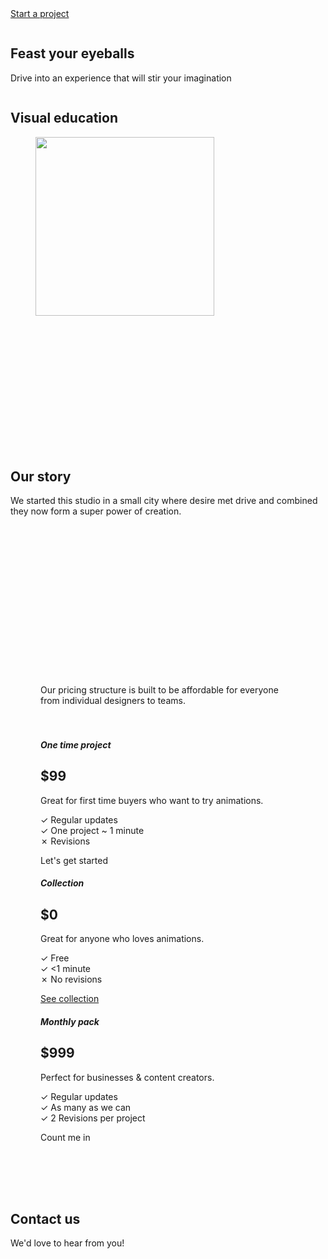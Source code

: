 <!-- wp:group {"align":"full","style":{"spacing":{"padding":{"top":"var:preset|spacing|50","bottom":"var:preset|spacing|50","left":"var:preset|spacing|50","right":"var:preset|spacing|50"}},"background":{"backgroundSize":"cover"},"position":{"type":"sticky","top":"0px"}},"backgroundColor":"background","textColor":"background","className":"gapless-group","layout":{"type":"constrained"}} -->
<div class="wp-block-group alignfull gapless-group has-background-color has-background-background-color has-text-color has-background" style="padding-top:var(--wp--preset--spacing--50);padding-right:var(--wp--preset--spacing--50);padding-bottom:var(--wp--preset--spacing--50);padding-left:var(--wp--preset--spacing--50)"><!-- wp:group {"align":"wide","style":{"spacing":{"blockGap":"2rem"}},"layout":{"type":"flex","justifyContent":"space-between","flexWrap":"wrap"}} -->
<div class="wp-block-group alignwide"><!-- wp:group {"style":{"spacing":{"blockGap":"2rem"}},"layout":{"type":"flex","justifyContent":"left"}} -->
<div class="wp-block-group"><!-- wp:site-logo {"width":268,"className":"is-style-rounded","style":{"color":{"duotone":["#000000","rgb(255, 255, 255)"]}}} /--></div>
<!-- /wp:group -->

<!-- wp:group {"layout":{"type":"flex","flexWrap":"nowrap","justifyContent":"space-between"}} -->
<div class="wp-block-group"><!-- wp:group {"layout":{"type":"constrained"}} -->
<div class="wp-block-group"><!-- wp:navigation {"ref":10,"textColor":"primary","layout":{"type":"flex","justifyContent":"right"},"style":{"spacing":{"blockGap":"20px"}},"fontSize":"small","fontFamily":"roboto"} /--></div>
<!-- /wp:group -->

<!-- wp:buttons {"layout":{"type":"flex","justifyContent":"center"}} -->
<div class="wp-block-buttons"><!-- wp:button {"textAlign":"center","backgroundColor":"black","textColor":"background","style":{"elements":{"link":{"color":{"text":"var:preset|color|background"}}}},"className":"is-style-outline","fontSize":"small"} -->
<div class="wp-block-button has-custom-font-size is-style-outline has-small-font-size"><a class="wp-block-button__link has-background-color has-black-background-color has-text-color has-background has-link-color has-text-align-center wp-element-button" href="#contact-form">Start a project</a></div>
<!-- /wp:button --></div>
<!-- /wp:buttons --></div>
<!-- /wp:group --></div>
<!-- /wp:group --></div>
<!-- /wp:group -->

<!-- wp:media-text {"align":"full","mediaId":61,"mediaLink":"https://shamrook9.wordpress.com/8a738d5fe7e4f55ec0808c2085d20df1-2/","mediaType":"image","mediaWidth":36,"isStackedOnMobile":false,"imageFill":false,"style":{"spacing":{"padding":{"top":"0","right":"0","bottom":"0","left":"0"}},"elements":{"link":{"color":{"text":"var:preset|color|primary"},":hover":{"color":{"text":"var:preset|color|vivid-cyan-blue"}}}}},"backgroundColor":"background","textColor":"primary"} -->
<div class="wp-block-media-text alignfull has-primary-color has-background-background-color has-text-color has-background has-link-color" style="padding-top:0;padding-right:0;padding-bottom:0;padding-left:0;grid-template-columns:36% auto"><figure class="wp-block-media-text__media"><img src="https://shamrook9.files.wordpress.com/2024/01/8a738d5fe7e4f55ec0808c2085d20df1.png?w=736" alt="" class="wp-image-61 size-full" /></figure><div class="wp-block-media-text__content"><!-- wp:group {"style":{"spacing":{"padding":{"top":"var:preset|spacing|50","right":"var:preset|spacing|40","bottom":"var:preset|spacing|50","left":"var:preset|spacing|40"}}},"layout":{"type":"constrained","contentSize":"480px"}} -->
<div class="wp-block-group" style="padding-top:var(--wp--preset--spacing--50);padding-right:var(--wp--preset--spacing--40);padding-bottom:var(--wp--preset--spacing--50);padding-left:var(--wp--preset--spacing--40)"><!-- wp:heading {"style":{"elements":{"link":{"color":{"text":"var:preset|color|black"}}}},"textColor":"black"} -->
<h2 class="wp-block-heading has-black-color has-text-color has-link-color">Feast your eyeballs</h2>
<!-- /wp:heading -->

<!-- wp:paragraph {"style":{"elements":{"link":{"color":{"text":"var:preset|color|black"}}}},"textColor":"black","fontSize":"small"} -->
<p class="has-black-color has-text-color has-link-color has-small-font-size">Drive into an experience that will stir your imagination</p>
<!-- /wp:paragraph -->

<!-- wp:buttons -->
<div class="wp-block-buttons"><!-- wp:button /--></div>
<!-- /wp:buttons --></div>
<!-- /wp:group --></div></div>
<!-- /wp:media-text -->

<!-- wp:cover {"url":"https://shamrook9.files.wordpress.com/2024/01/cznmcy1wcml2yxrll3jhd3bpegvsx2ltywdlcy93zwjzaxrlx2nvbnrlbnqvbhivchgxntk1mjczlwltywdllwt3dnh0odk3lmpwzw.jpg","id":56,"overlayColor":"background","isUserOverlayColor":true,"isDark":false,"align":"wide"} -->
<div class="wp-block-cover alignwide is-light" id="our-work-animations"><span aria-hidden="true" class="wp-block-cover__background has-background-background-color has-background-dim-100 has-background-dim"></span><img class="wp-block-cover__image-background wp-image-56" alt="" src="https://shamrook9.files.wordpress.com/2024/01/cznmcy1wcml2yxrll3jhd3bpegvsx2ltywdlcy93zwjzaxrlx2nvbnrlbnqvbhivchgxntk1mjczlwltywdllwt3dnh0odk3lmpwzw.jpg" data-object-fit="cover" /><div class="wp-block-cover__inner-container"><!-- wp:group {"align":"full","style":{"spacing":{"padding":{"top":"var:preset|spacing|80","bottom":"var:preset|spacing|80","left":"var:preset|spacing|50","right":"var:preset|spacing|50"}}},"layout":{"type":"constrained"}} -->
<div class="wp-block-group alignfull" id="work-animations" style="padding-top:var(--wp--preset--spacing--80);padding-right:var(--wp--preset--spacing--50);padding-bottom:var(--wp--preset--spacing--80);padding-left:var(--wp--preset--spacing--50)"><!-- wp:heading {"textAlign":"center"} -->
<h2 class="wp-block-heading has-text-align-center">Visual education</h2>
<!-- /wp:heading -->

<!-- wp:columns {"align":"wide"} -->
<div class="wp-block-columns alignwide"><!-- wp:column -->
<div class="wp-block-column"><!-- wp:image {"id":62,"width":"286px","height":"auto","sizeSlug":"full","linkDestination":"custom","borderColor":"primary"} -->
<figure class="wp-block-image size-full is-resized has-custom-border"><a href="https://www.youtube.com/shorts/stjYe1BpDpQ"><img src="https://shamrook9.files.wordpress.com/2024/01/circle14-1.png" alt="" class="has-border-color has-primary-border-color wp-image-62" style="width:286px;height:auto" /></a></figure>
<!-- /wp:image --></div>
<!-- /wp:column -->

<!-- wp:column -->
<div class="wp-block-column"><!-- wp:image {"id":62,"sizeSlug":"full","linkDestination":"custom","borderColor":"primary"} -->
<figure class="wp-block-image size-full has-custom-border"><a href="https://www.youtube.com/shorts/stjYe1BpDpQ"><img src="https://shamrook9.files.wordpress.com/2024/01/circle14-1.png" alt="" class="has-border-color has-primary-border-color wp-image-62" /></a></figure>
<!-- /wp:image --></div>
<!-- /wp:column -->

<!-- wp:column -->
<div class="wp-block-column"><!-- wp:image {"id":62,"sizeSlug":"large","linkDestination":"custom","borderColor":"primary"} -->
<figure class="wp-block-image size-large has-custom-border"><a href="https://www.youtube.com/shorts/stjYe1BpDpQ"><img src="https://shamrook9.files.wordpress.com/2024/01/circle14-1.png?w=576" alt="" class="has-border-color has-primary-border-color wp-image-62" /></a></figure>
<!-- /wp:image --></div>
<!-- /wp:column -->

<!-- wp:column -->
<div class="wp-block-column"><!-- wp:image {"id":62,"sizeSlug":"full","linkDestination":"custom","borderColor":"primary"} -->
<figure class="wp-block-image size-full has-custom-border"><a href="https://www.youtube.com/shorts/stjYe1BpDpQ" target="_blank" rel="https://www.youtube.com/shorts/stjYe1BpDpQ"><img src="https://shamrook9.files.wordpress.com/2024/01/circle14-1.png" alt="" class="has-border-color has-primary-border-color wp-image-62" /></a></figure>
<!-- /wp:image --></div>
<!-- /wp:column --></div>
<!-- /wp:columns --></div>
<!-- /wp:group -->

<!-- wp:group {"style":{"spacing":{"padding":{"top":"10rem","right":"0","bottom":"10rem","left":"0"}}},"layout":{"type":"constrained"}} -->
<div id="our-story" class="wp-block-group" style="padding-top:10rem;padding-right:0;padding-bottom:10rem;padding-left:0"><!-- wp:heading {"textAlign":"center","align":"wide","style":{"elements":{"link":{"color":{"text":"var:preset|color|primary"}}}},"textColor":"primary"} -->
<h2 class="wp-block-heading alignwide has-text-align-center has-primary-color has-text-color has-link-color">Our story</h2>
<!-- /wp:heading -->

<!-- wp:paragraph {"align":"center","style":{"elements":{"link":{"color":{"text":"var:preset|color|primary"}}},"color":{"background":"#2f2c4f00"}},"textColor":"primary","fontSize":"medium"} -->
<p class="has-text-align-center has-primary-color has-text-color has-background has-link-color has-medium-font-size" style="background-color:#2f2c4f00">We started this studio in a small city where desire met drive and combined they now form a super power of creation.</p>
<!-- /wp:paragraph --></div>
<!-- /wp:group --></div></div>
<!-- /wp:cover -->

<!-- wp:group {"align":"wide","style":{"spacing":{"padding":{"top":"5.06rem","right":"5vw","bottom":"5.06rem","left":"5vw"},"blockGap":"0"}},"layout":{"type":"constrained"}} -->
<div class="wp-block-group alignwide" id="pricing-tier" style="padding-top:5.06rem;padding-right:5vw;padding-bottom:5.06rem;padding-left:5vw"><!-- wp:group {"align":"wide","style":{"spacing":{"blockGap":"var:preset|spacing|40"}},"layout":{"type":"constrained"}} -->
<div class="wp-block-group alignwide"><!-- wp:paragraph {"align":"center","style":{"elements":{"link":{"color":{"text":"var:preset|color|primary"}}}},"textColor":"primary"} -->
<p class="has-text-align-center has-primary-color has-text-color has-link-color">Our pricing structure is built to be affordable for everyone from individual designers to teams.</p>
<!-- /wp:paragraph -->

<!-- wp:spacer {"height":"20px"} -->
<div style="height:20px" aria-hidden="true" class="wp-block-spacer"></div>
<!-- /wp:spacer -->

<!-- wp:columns {"verticalAlignment":"top","align":"wide"} -->
<div class="wp-block-columns alignwide are-vertically-aligned-top"><!-- wp:column {"verticalAlignment":"top","width":"33.33%"} -->
<div class="wp-block-column is-vertically-aligned-top" style="flex-basis:33.33%"><!-- wp:group {"style":{"border":{"radius":"35px"},"spacing":{"padding":{"top":"var:preset|spacing|70","right":"var:preset|spacing|70","bottom":"var:preset|spacing|70","left":"var:preset|spacing|70"},"blockGap":"var:preset|spacing|50"}},"borderColor":"foreground","backgroundColor":"background","layout":{"type":"constrained"},"fontSize":"medium"} -->
<div class="wp-block-group has-border-color has-foreground-border-color has-background-background-color has-background has-medium-font-size" style="border-radius:35px;padding-top:var(--wp--preset--spacing--70);padding-right:var(--wp--preset--spacing--70);padding-bottom:var(--wp--preset--spacing--70);padding-left:var(--wp--preset--spacing--70)"><!-- wp:group {"layout":{"type":"flex","orientation":"vertical"}} -->
<div class="wp-block-group"><!-- wp:heading {"level":5,"style":{"layout":{"selfStretch":"fit","flexSize":null}},"textColor":"foreground","fontSize":"small"} -->
<h5 class="wp-block-heading has-foreground-color has-text-color has-small-font-size">One time project</h5>
<!-- /wp:heading -->

<!-- wp:heading {"style":{"elements":{"link":{"color":{"text":"var:preset|color|foreground"}}}},"textColor":"foreground"} -->
<h2 class="wp-block-heading has-foreground-color has-text-color has-link-color">$99</h2>
<!-- /wp:heading --></div>
<!-- /wp:group -->

<!-- wp:paragraph {"style":{"elements":{"link":{"color":{"text":"var:preset|color|foreground"}}}},"textColor":"foreground"} -->
<p class="has-foreground-color has-text-color has-link-color">Great for first time buyers who want to try animations.</p>
<!-- /wp:paragraph -->

<!-- wp:paragraph {"style":{"elements":{"link":{"color":{"text":"var:preset|color|foreground"}}}},"textColor":"foreground"} -->
<p class="has-foreground-color has-text-color has-link-color">✓ Regular updates <br>✓ One project ~ 1 minute<br>✗ Revisions</p>
<!-- /wp:paragraph -->

<!-- wp:buttons {"layout":{"type":"flex","justifyContent":"left"}} -->
<div class="wp-block-buttons"><!-- wp:button {"backgroundColor":"black","textColor":"background","width":100,"className":"is-style-fill"} -->
<div class="wp-block-button has-custom-width wp-block-button__width-100 is-style-fill"><a class="wp-block-button__link has-background-color has-black-background-color has-text-color has-background wp-element-button">Let's get started</a></div>
<!-- /wp:button --></div>
<!-- /wp:buttons --></div>
<!-- /wp:group --></div>
<!-- /wp:column -->

<!-- wp:column -->
<div class="wp-block-column"><!-- wp:group {"style":{"border":{"radius":"35px"},"spacing":{"padding":{"top":"var:preset|spacing|70","right":"var:preset|spacing|70","bottom":"var:preset|spacing|70","left":"var:preset|spacing|70"},"blockGap":"var:preset|spacing|50"}},"backgroundColor":"foreground","layout":{"type":"constrained"},"fontSize":"medium"} -->
<div class="wp-block-group has-foreground-background-color has-background has-medium-font-size" style="border-radius:35px;padding-top:var(--wp--preset--spacing--70);padding-right:var(--wp--preset--spacing--70);padding-bottom:var(--wp--preset--spacing--70);padding-left:var(--wp--preset--spacing--70)"><!-- wp:heading {"level":5,"textColor":"tertiary","fontSize":"small"} -->
<h5 class="wp-block-heading has-tertiary-color has-text-color has-small-font-size">Collection</h5>
<!-- /wp:heading -->

<!-- wp:group {"layout":{"type":"flex","orientation":"vertical"}} -->
<div class="wp-block-group"><!-- wp:heading {"style":{"elements":{"link":{"color":{"text":"var:preset|color|tertiary"}}}},"textColor":"tertiary"} -->
<h2 class="wp-block-heading has-tertiary-color has-text-color has-link-color">$0</h2>
<!-- /wp:heading --></div>
<!-- /wp:group -->

<!-- wp:paragraph {"style":{"elements":{"link":{"color":{"text":"var:preset|color|tertiary"}}}},"textColor":"tertiary"} -->
<p class="has-tertiary-color has-text-color has-link-color">Great for anyone who loves animations.</p>
<!-- /wp:paragraph -->

<!-- wp:paragraph {"style":{"elements":{"link":{"color":{"text":"var:preset|color|tertiary"}}}},"textColor":"tertiary"} -->
<p class="has-tertiary-color has-text-color has-link-color">✓ Free<br>✓ &lt;1 minute<br>✗ No revisions</p>
<!-- /wp:paragraph -->

<!-- wp:buttons {"layout":{"type":"flex","justifyContent":"left"}} -->
<div class="wp-block-buttons"><!-- wp:button {"backgroundColor":"background","textColor":"foreground","width":100,"className":"is-style-fill"} -->
<div class="wp-block-button has-custom-width wp-block-button__width-100 is-style-fill"><a class="wp-block-button__link has-foreground-color has-background-background-color has-text-color has-background wp-element-button" href="https://youutbe.com/minimamotions">See collection</a></div>
<!-- /wp:button --></div>
<!-- /wp:buttons --></div>
<!-- /wp:group --></div>
<!-- /wp:column -->

<!-- wp:column {"verticalAlignment":"top","width":"33.33%"} -->
<div class="wp-block-column is-vertically-aligned-top" style="flex-basis:33.33%"><!-- wp:group {"style":{"border":{"radius":"35px"},"spacing":{"padding":{"top":"var:preset|spacing|70","right":"var:preset|spacing|70","bottom":"var:preset|spacing|70","left":"var:preset|spacing|70"},"blockGap":"var:preset|spacing|50"}},"backgroundColor":"black","layout":{"type":"constrained"},"fontSize":"medium"} -->
<div class="wp-block-group has-black-background-color has-background has-medium-font-size" style="border-radius:35px;padding-top:var(--wp--preset--spacing--70);padding-right:var(--wp--preset--spacing--70);padding-bottom:var(--wp--preset--spacing--70);padding-left:var(--wp--preset--spacing--70)"><!-- wp:group {"layout":{"type":"flex","orientation":"vertical"}} -->
<div class="wp-block-group"><!-- wp:heading {"level":5,"style":{"elements":{"link":{"color":{"text":"var:preset|color|tertiary"}}}},"textColor":"tertiary","fontSize":"small"} -->
<h5 class="wp-block-heading has-tertiary-color has-text-color has-link-color has-small-font-size">Monthly pack</h5>
<!-- /wp:heading -->

<!-- wp:heading {"textAlign":"left","style":{"elements":{"link":{"color":{"text":"var:preset|color|background"}}}},"textColor":"background"} -->
<h2 class="wp-block-heading has-text-align-left has-background-color has-text-color has-link-color">$999</h2>
<!-- /wp:heading --></div>
<!-- /wp:group -->

<!-- wp:paragraph {"style":{"elements":{"link":{"color":{"text":"var:preset|color|tertiary"}}}},"textColor":"tertiary"} -->
<p class="has-tertiary-color has-text-color has-link-color">Perfect for businesses &amp; content creators.</p>
<!-- /wp:paragraph -->

<!-- wp:paragraph {"style":{"elements":{"link":{"color":{"text":"var:preset|color|tertiary"}}}},"textColor":"tertiary"} -->
<p class="has-tertiary-color has-text-color has-link-color">✓ Regular updates<br>✓ As many as we can<br>✓ 2 Revisions per project</p>
<!-- /wp:paragraph -->

<!-- wp:buttons {"layout":{"type":"flex","justifyContent":"center"}} -->
<div class="wp-block-buttons"><!-- wp:button {"backgroundColor":"foreground","textColor":"background","width":100,"style":{"elements":{"link":{"color":{"text":"var:preset|color|background"}}}},"className":"aligncenter is-style-fill"} -->
<div class="wp-block-button has-custom-width wp-block-button__width-100 aligncenter is-style-fill"><a class="wp-block-button__link has-background-color has-foreground-background-color has-text-color has-background has-link-color wp-element-button">Count me in</a></div>
<!-- /wp:button --></div>
<!-- /wp:buttons --></div>
<!-- /wp:group --></div>
<!-- /wp:column --></div>
<!-- /wp:columns --></div>
<!-- /wp:group --></div>
<!-- /wp:group -->

<!-- wp:group {"align":"full","style":{"spacing":{"padding":{"top":"var:preset|spacing|70","right":"var:preset|spacing|50","bottom":"var:preset|spacing|70","left":"var:preset|spacing|50"},"blockGap":"var:preset|spacing|50"}},"layout":{"type":"constrained"}} -->
<div class="wp-block-group alignfull" id="contact-form" style="padding-top:var(--wp--preset--spacing--70);padding-right:var(--wp--preset--spacing--50);padding-bottom:var(--wp--preset--spacing--70);padding-left:var(--wp--preset--spacing--50)"><!-- wp:group {"layout":{"type":"flex","orientation":"vertical","justifyContent":"center"}} -->
<div class="wp-block-group"><!-- wp:heading {"textAlign":"center","style":{"elements":{"link":{"color":{"text":"var:preset|color|black"}}}},"textColor":"black"} -->
<h2 class="wp-block-heading has-text-align-center has-black-color has-text-color has-link-color">Contact us</h2>
<!-- /wp:heading -->

<!-- wp:paragraph {"align":"center","style":{"elements":{"link":{"color":{"text":"var:preset|color|black"}}}},"textColor":"black"} -->
<p class="has-text-align-center has-black-color has-text-color has-link-color">We'd love to hear from you! </p>
<!-- /wp:paragraph --></div>
<!-- /wp:group -->

<!-- wp:columns -->
<div class="wp-block-columns"><!-- wp:column {"width":"100%"} -->
<div class="wp-block-column" style="flex-basis:100%"><!-- wp:jetpack/contact-form {"subject":"Contact form submission","to":"","className":"is-style-outlined","style":{"spacing":{"padding":{"top":"0px","right":"0px","bottom":"0px","left":"0px"}}}} -->
<div class="wp-block-jetpack-contact-form is-style-outlined" style="padding-top:0px;padding-right:0px;padding-bottom:0px;padding-left:0px"><!-- wp:jetpack/field-name {"label":"First name","required":true,"requiredText":"(required)","width":50,"borderRadius":5} /-->

<!-- wp:jetpack/field-email {"required":true,"requiredText":"(required)","width":50,"borderRadius":5} /-->

<!-- wp:jetpack/field-textarea {"label":"Message","requiredText":"(required)","borderRadius":5} /-->

<!-- wp:jetpack/button {"element":"button","text":"Send","backgroundColor":"black","width":"100%","align":"center","lock":{"remove":true}} /--></div>
<!-- /wp:jetpack/contact-form --></div>
<!-- /wp:column --></div>
<!-- /wp:columns --></div>
<!-- /wp:group -->

<!-- wp:template-part {"slug":"footer","theme":"pub/iotix","area":"footer"} /-->

<!-- wp:columns -->
<div class="wp-block-columns"><!-- wp:column {"width":"100%"} -->
<div class="wp-block-column" style="flex-basis:100%"><!-- wp:columns -->
<div class="wp-block-columns"><!-- wp:column {"width":"100%"} -->
<div class="wp-block-column" style="flex-basis:100%"><!-- wp:columns -->
<div class="wp-block-columns"><!-- wp:column {"width":"100%"} -->
<div class="wp-block-column" style="flex-basis:100%"><!-- wp:group {"align":"full","style":{"spacing":{"padding":{"top":"4em","bottom":"2em","right":"var:preset|spacing|60","left":"var:preset|spacing|60"},"blockGap":"8px"}},"layout":{"type":"constrained"}} -->
<div class="wp-block-group alignfull" style="padding-top:4em;padding-right:var(--wp--preset--spacing--60);padding-bottom:2em;padding-left:var(--wp--preset--spacing--60)"><!-- wp:site-title {"textAlign":"center","style":{"typography":{"fontStyle":"normal","fontWeight":"700"}},"fontSize":"medium"} /-->

<!-- wp:spacer {"height":"8px","style":{"layout":[]}} -->
<div style="height:8px" aria-hidden="true" class="wp-block-spacer"></div>
<!-- /wp:spacer -->

<!-- wp:social-links {"iconColor":"primary","iconColorValue":"#007cba","className":"is-style-logos-only","layout":{"type":"flex","justifyContent":"center"}} -->
<ul class="wp-block-social-links has-icon-color is-style-logos-only"><!-- wp:social-link {"url":"https://instagram.com/minimamotions","service":"instagram"} /-->

<!-- wp:social-link {"url":"https://facebook.com/","service":"facebook"} /-->

<!-- wp:social-link {"url":"https://tiktok.com","service":"tiktok"} /--></ul>
<!-- /wp:social-links -->

<!-- wp:columns -->
<div class="wp-block-columns"><!-- wp:column {"width":"100%"} -->
<div class="wp-block-column" style="flex-basis:100%"><!-- wp:spacer {"height":"8px","style":{"layout":[]}} -->
<div style="height:8px" aria-hidden="true" class="wp-block-spacer"></div>
<!-- /wp:spacer --></div>
<!-- /wp:column --></div>
<!-- /wp:columns --></div>
<!-- /wp:group --></div>
<!-- /wp:column --></div>
<!-- /wp:columns --></div>
<!-- /wp:column --></div>
<!-- /wp:columns --></div>
<!-- /wp:column --></div>
<!-- /wp:columns -->
